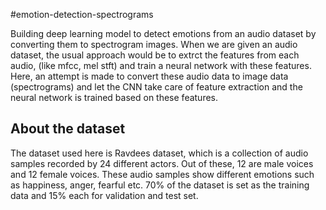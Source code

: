 #emotion-detection-spectrograms

Building deep learning model to detect emotions from an audio dataset by converting them to spectrogram images.
When we are given an audio dataset, the usual approach would be to extrct the features from each audio, (like mfcc, mel stft) and train a neural network  with these features. 
Here, an attempt is made to convert these audio data to image data (spectrograms) and let the CNN take care of feature extraction and the neural network is trained based on these features.

About the dataset
-------------------
The dataset used here is Ravdees dataset, which is a collection of audio samples recorded by 24 different actors. Out of these, 12 are male voices and 12 female voices. 
These audio samples show different emotions such as happiness, anger, fearful etc.
70% of the dataset is set as the training data and 15% each for validation and test set.
